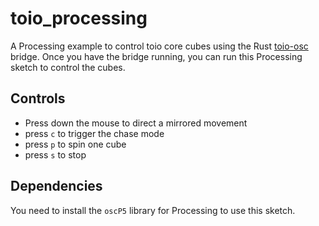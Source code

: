 # toio_processing

A Processing example to control toio core cubes using the Rust 
[toio-osc](https://github.com/MacTuitui/toio-osc) bridge.
Once you have the bridge running, you can run this Processing sketch
to control the cubes.

## Controls

* Press down the mouse to direct a mirrored movement
* press `c` to trigger the chase mode
* press `p` to spin one cube
* press `s` to stop

## Dependencies
You need to install the `oscP5` library for Processing to use this sketch.
